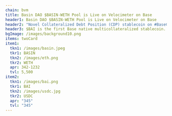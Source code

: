 ```yaml
---
chain: bvm
title: Basin DAO $BASIN-WETH Pool is Live on Velocimeter on Base
header1: Basin DAO $BASIN-WETH Pool is Live on Velocimeter on Base
header2: "Novel Collateralized Debt Position (CDP) stablecoin on #BaseChain"
header3: $BAI is the first Base native multicollateralized stablecoin.
bgImage: /images/background10.png
items: twoCard
item1:
  tkn1: /images/basin.jpeg
  tkr1: BASIN
  tkn2: /images/eth.png
  tkr2: WETH
  apr: 342-1232
  tvl: 5,500
item2:
  tkn1: /images/bai.png
  tkr1: BAI
  tkn2: /images/usdc.jpg
  tkr2: USDC
  apr: "345"
  tvl: "345"
---
```


